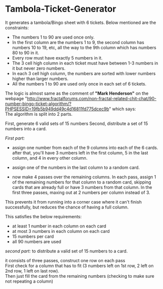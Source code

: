 # Tambola-Ticket-Generator

It generates a tambola/Bingo sheet with 6 tickets. Below mentioned are the constraints:
* The numbers 1 to 90 are used once only. 
* In the first column are the numbers 1 to 9, the second column has numbers 10 to 19, etc, all the way to the 9th column which has numbers 80 to 90 in it.
* Every row must have exactly 5 numbers in it.
* The 3 cell high column in each ticket must have between 1-3 numbers in it but never zero numbers.
* In each 3 cell high column, the numbers are sorted with lower numbers higher than larger numbers.
* All the numbers 1 to 90 are used only once in each set of 6 tickets.


The logic is almost same as the comment of <b>"Mark Henderson"</b> on the webpage "http://www.fractalforums.com/non-fractal-related-chit-chat/90-number-bingo-ticket-algorithm/?PHPSESSID=19fb5b949dd49c4d16811fd775dcec9b" which says:
<br>
The algorithm is split into 2 parts.

First, generate 6 valid sets of 15 numbers
Second, distribute a set of 15 numbers into a card.

<i>First part:</i>

* assign one number from each of the 9 columns into each of the 6 cards.
after that, you'll have 3 numbers left in the first column, 5 in the last column, and 4 in every other column.

* assign one of the numbers in the last column to a random card.

* now make 4 passes over the remaining columns.  In each pass, assign 1 of the remaining numbers for that column to a random card, skipping cards that are already full or have 3 numbers from that column. In the first three passes, maxing out at 2 numbers per column instead of 3.

This prevents it from running into a corner case where it can't finish successfully, but reduces the chance of having a full column.

This satisfies the below requirements:
* at least 1 number in each column on each card
* at most 3 numbers in each column on each card
* 15 numbers per card
* all 90 numbers are used


<i>second part:</i> to distribute a valid set of 15 numbers to a card.

it consists of three passes, construct one row on each pass<br>
First check for a column that has to fit (3 numbers left on 1st row, 2 left on 2nd row, 1 left on last row).<br>
Then just fill the card from the remaining numbers (checking to make sure not repeating a column)

